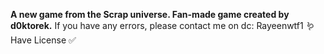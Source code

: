 **A new game from the Scrap universe. Fan-made game created by d0ktorek.**
If you have any errors, please contact me on dc: Rayeenwtf1 🪱
Have License ✅
